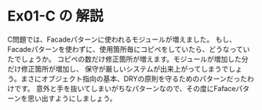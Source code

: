 # Ex01-C の 解説

C問題では、Facadeパターンに使われるモジュールが増えました。
もし、Facadeパターンを使わずに、使用箇所毎にコピペをしていたら、どうなっていたでしょうか。
コピペの数だけ修正箇所が増えます。モジュールが増加した分だけ修正箇所が増加し、
保守が厳しいシステムが出来上がってしまうでしょう。まさにオブジェクト指向の基本、DRYの原則を守るためのパターンだったわけです。
意外と手を抜いてしまいがちなパターンなので、その度にFafaceパターンを思い出すようにしましょう。
